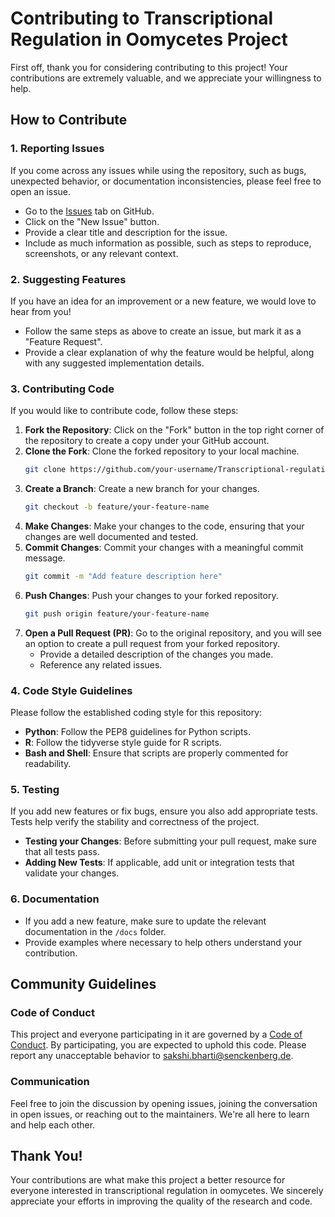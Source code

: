 # Contributing to Transcriptional Regulation in Oomycetes Project

First off, thank you for considering contributing to this project! Your contributions are extremely valuable, and we appreciate your willingness to help.

## How to Contribute

### 1. Reporting Issues

If you come across any issues while using the repository, such as bugs, unexpected behavior, or documentation inconsistencies, please feel free to open an issue.

- Go to the [Issues](https://github.com/your-username/Transcriptional-regulation-in-oomycetes/issues) tab on GitHub.
- Click on the "New Issue" button.
- Provide a clear title and description for the issue.
- Include as much information as possible, such as steps to reproduce, screenshots, or any relevant context.

### 2. Suggesting Features

If you have an idea for an improvement or a new feature, we would love to hear from you!

- Follow the same steps as above to create an issue, but mark it as a "Feature Request".
- Provide a clear explanation of why the feature would be helpful, along with any suggested implementation details.

### 3. Contributing Code

If you would like to contribute code, follow these steps:

1. **Fork the Repository**: Click on the "Fork" button in the top right corner of the repository to create a copy under your GitHub account.
2. **Clone the Fork**: Clone the forked repository to your local machine.
   ```bash
   git clone https://github.com/your-username/Transcriptional-regulation-in-oomycetes.git
   ```
3. **Create a Branch**: Create a new branch for your changes.
   ```bash
   git checkout -b feature/your-feature-name
   ```
4. **Make Changes**: Make your changes to the code, ensuring that your changes are well documented and tested.
5. **Commit Changes**: Commit your changes with a meaningful commit message.
   ```bash
   git commit -m "Add feature description here"
   ```
6. **Push Changes**: Push your changes to your forked repository.
   ```bash
   git push origin feature/your-feature-name
   ```
7. **Open a Pull Request (PR)**: Go to the original repository, and you will see an option to create a pull request from your forked repository.
   - Provide a detailed description of the changes you made.
   - Reference any related issues.

### 4. Code Style Guidelines

Please follow the established coding style for this repository:
- **Python**: Follow the PEP8 guidelines for Python scripts.
- **R**: Follow the tidyverse style guide for R scripts.
- **Bash and Shell**: Ensure that scripts are properly commented for readability.

### 5. Testing

If you add new features or fix bugs, ensure you also add appropriate tests. Tests help verify the stability and correctness of the project.

- **Testing your Changes**: Before submitting your pull request, make sure that all tests pass.
- **Adding New Tests**: If applicable, add unit or integration tests that validate your changes.

### 6. Documentation

- If you add a new feature, make sure to update the relevant documentation in the `/docs` folder.
- Provide examples where necessary to help others understand your contribution.

## Community Guidelines

### Code of Conduct

This project and everyone participating in it are governed by a [Code of Conduct](CODE_OF_CONDUCT.md). By participating, you are expected to uphold this code. Please report any unacceptable behavior to [sakshi.bharti@senckenberg.de](mailto:sakshi.bharti@senckenberg.de).

### Communication

Feel free to join the discussion by opening issues, joining the conversation in open issues, or reaching out to the maintainers. We're all here to learn and help each other.

## Thank You!

Your contributions are what make this project a better resource for everyone interested in transcriptional regulation in oomycetes. We sincerely appreciate your efforts in improving the quality of the research and code.


